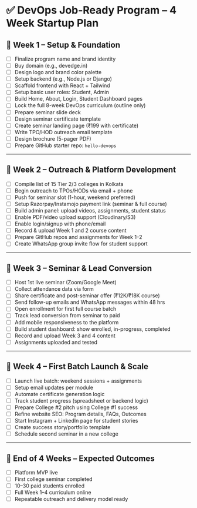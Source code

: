 # ✅ DevOps Job-Ready Program – 4 Week Startup Plan

## 📅 Week 1 – Setup & Foundation

- [ ] Finalize program name and brand identity
- [ ] Buy domain (e.g., devedge.in)
- [ ] Design logo and brand color palette
- [ ] Setup backend (e.g., Node.js or Django)
- [ ] Scaffold frontend with React + Tailwind
- [ ] Setup basic user roles: Student, Admin
- [ ] Build Home, About, Login, Student Dashboard pages
- [ ] Lock the full 8-week DevOps curriculum (outline only)
- [ ] Prepare seminar slide deck
- [ ] Design seminar certificate template
- [ ] Create seminar landing page (₹199 with certificate)
- [ ] Write TPO/HOD outreach email template
- [ ] Design brochure (5-pager PDF)
- [ ] Prepare GitHub starter repo: `hello-devops`

---

## 📅 Week 2 – Outreach & Platform Development

- [ ] Compile list of 15 Tier 2/3 colleges in Kolkata
- [ ] Begin outreach to TPOs/HODs via email + phone
- [ ] Push for seminar slot (1-hour, weekend preferred)
- [ ] Setup Razorpay/Instamojo payment link (seminar & full course)
- [ ] Build admin panel: upload videos, assignments, student status
- [ ] Enable PDF/video upload support (Cloudinary/S3)
- [ ] Enable login/signup with phone/email
- [ ] Record & upload Week 1 and 2 course content
- [ ] Prepare GitHub repos and assignments for Week 1–2
- [ ] Create WhatsApp group invite flow for student support

---

## 📅 Week 3 – Seminar & Lead Conversion

- [ ] Host 1st live seminar (Zoom/Google Meet)
- [ ] Collect attendance data via form
- [ ] Share certificate and post-seminar offer (₹12K/₹18K course)
- [ ] Send follow-up emails and WhatsApp messages within 48 hrs
- [ ] Open enrollment for first full course batch
- [ ] Track lead conversion from seminar to paid
- [ ] Add mobile responsiveness to the platform
- [ ] Build student dashboard: show enrolled, in-progress, completed
- [ ] Record and upload Week 3 and 4 content
- [ ] Assignments uploaded and tested

---

## 📅 Week 4 – First Batch Launch & Scale

- [ ] Launch live batch: weekend sessions + assignments
- [ ] Setup email updates per module
- [ ] Automate certificate generation logic
- [ ] Track student progress (spreadsheet or backend logic)
- [ ] Prepare College #2 pitch using College #1 success
- [ ] Refine website SEO: Program details, FAQs, Outcomes
- [ ] Start Instagram + LinkedIn page for student stories
- [ ] Create success story/portfolio template
- [ ] Schedule second seminar in a new college

---

## 🏁 End of 4 Weeks – Expected Outcomes

- [ ] Platform MVP live
- [ ] First college seminar completed
- [ ] 10–30 paid students enrolled
- [ ] Full Week 1–4 curriculum online
- [ ] Repeatable outreach and delivery model ready
